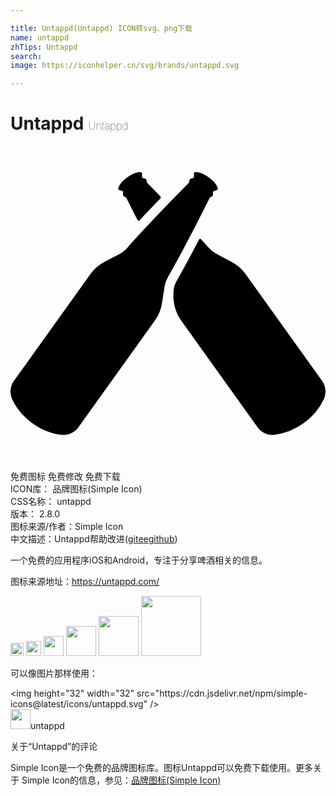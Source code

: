 ```yaml
---

title: Untappd(Untappd) ICON转svg、png下载
name: untappd
zhTips: Untappd
search: 
image: https://iconhelper.cn/svg/brands/untappd.svg

---
```


# Untappd  <small style="font-size: 60%;font-weight: 100">Untappd</small>

<div id="svg" class="svg-wrap">
<svg role="img" viewBox="0 0 24 24" xmlns="http://www.w3.org/2000/svg"><title>Untappd icon</title><path d="M11 13.299l-5.824 8.133c-.298.416-.8.635-1.308.572-.578-.072-1.374-.289-2.195-.879S.392 19.849.139 19.323a1.402 1.402 0 0 1 .122-1.425l5.824-8.133a3.066 3.066 0 0 1 1.062-.927l1.146-.604c.23-.121.436-.283.608-.478.556-.631 2.049-2.284 4.696-4.957l.046-.212a.134.134 0 0 1 .096-.1l.146-.037a.135.135 0 0 0 .101-.141l-.015-.18a.13.13 0 0 1 .125-.142c.176-.005.518.046 1.001.393s.64.656.692.824a.13.13 0 0 1-.095.164l-.175.044a.133.133 0 0 0-.101.141l.012.15a.131.131 0 0 1-.063.123l-.186.112c-1.679 3.369-2.764 5.316-3.183 6.046a2.157 2.157 0 0 0-.257.73l-.205 1.281A3.074 3.074 0 0 1 11 13.3zm12.739 4.598l-5.824-8.133a3.066 3.066 0 0 0-1.062-.927l-1.146-.605a2.138 2.138 0 0 1-.608-.478 50.504 50.504 0 0 0-.587-.654.089.089 0 0 0-.142.018 97.261 97.261 0 0 1-1.745 3.223 1.42 1.42 0 0 0-.171.485 3.518 3.518 0 0 0 0 1.103l.01.064c.075.471.259.918.536 1.305l5.824 8.133c.296.413.79.635 1.294.574a4.759 4.759 0 0 0 2.209-.881 4.762 4.762 0 0 0 1.533-1.802 1.4 1.4 0 0 0-.122-1.425zM8.306 3.366l.175.044a.134.134 0 0 1 .101.141l-.012.15a.13.13 0 0 0 .063.123l.186.112c.311.623.599 1.194.869 1.721.026.051.091.06.129.019.437-.469.964-1.025 1.585-1.668a.137.137 0 0 0 .003-.19c-.315-.322-.645-.659-1.002-1.02l-.046-.212a.13.13 0 0 0-.096-.099l-.146-.037a.135.135 0 0 1-.101-.141l.015-.18a.13.13 0 0 0-.123-.142c-.175-.005-.518.045-1.002.393-.483.347-.64.656-.692.824a.13.13 0 0 0 .095.164z"/></svg>
</div>
<detail full-name='untappd'></detail>

<div class="detail-page">
<p>
<span><span class="badge-success badge">免费图标</span> <span class="badge-success badge">免费修改</span>  <span class="badge-success badge">免费下载</span> </span>
<br/>
<span>
ICON库：
<span class="badge-secondary badge">品牌图标(Simple Icon)</span> 
</span>
<br/>
<span>
CSS名称：
<span class="badge-secondary badge">untappd</span> 
</span>

<br/>
<span>
版本：
<span class="badge-secondary badge">2.8.0</span> 
</span>
<br/>
<span>图标来源/作者：<span class="badge-light badge">Simple Icon</span></span> 
<br/>
<span class="zh-detail">中文描述：<span class="badge-primary badge">Untappd</span><span class="help-link"><span>帮助改进</span>(<a href="https://gitee.com/liuwave/icon-helper/edit/master/json/brands/untappd.json" target="_blank" rel="noopener noreferrer">gitee</a><a href="https://github.com/liuwave/icon-helper/edit/master/json/brands/untappd.json" target="_blank" rel="noopener noreferrer">github</a></span>)</span><br/>
</p>
</div><div class="description description alert alert-light"><p>一个免费的应用程序iOS和Android，专注于分享啤酒相关的信息。</p><p>图标来源地址：<a href="https://untappd.com/" target="_blank" rel="noopener noreferrer">https://untappd.com/</a></p></div>
<div class="alert alert-dark">
<img height="21" width="21" src="https://cdn.jsdelivr.net/npm/simple-icons@latest/icons/untappd.svg" />
<img height="24" width="24" src="https://cdn.jsdelivr.net/npm/simple-icons@latest/icons/untappd.svg" />
<img height="32" width="32" src="https://cdn.jsdelivr.net/npm/simple-icons@latest/icons/untappd.svg" />
<img height="48" width="48" src="https://cdn.jsdelivr.net/npm/simple-icons@latest/icons/untappd.svg" />
<img height="64" width="64" src="https://cdn.jsdelivr.net/npm/simple-icons@latest/icons/untappd.svg" />
<img height="96" width="96" src="https://cdn.jsdelivr.net/npm/simple-icons@latest/icons/untappd.svg" />

</div>
<div>
  <p>可以像图片那样使用：    
  </p>
  <div class="alert alert-primary" style="font-size: 14px">
    &lt;img height="32" width="32" src="https://cdn.jsdelivr.net/npm/simple-icons@latest/icons/untappd.svg" /&gt;
    <copy-btn content='<img height="32" width="32" src="https://cdn.jsdelivr.net/npm/simple-icons@latest/icons/untappd.svg" />'></copy-btn>
  </div>
  <div class="alert alert-secondary">
    <img height="32" width="32" src="https://cdn.jsdelivr.net/npm/simple-icons@latest/icons/untappd.svg" />untappd
    <copy-btn content="untappd" btn-title="复制图标名称"></copy-btn>
  </div>
</div>

<Vssue title="关于“Untappd”的评论" >关于“Untappd”的评论</Vssue>


<div><p>Simple Icon是一个免费的品牌图标库。图标Untappd可以免费下载使用。更多关于  Simple Icon的信息，参见：<a target="_blank" href="https://iconhelper.cn/brands.html">品牌图标(Simple Icon)</a>
</p></div>
